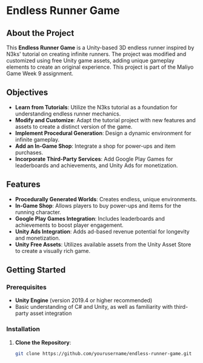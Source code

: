 # Endless Runner Game

## About the Project
This **Endless Runner Game** is a Unity-based 3D endless runner inspired by N3ks' tutorial on creating infinite runners. The project was modified and customized using free Unity game assets, adding unique gameplay elements to create an original experience. This project is part of the Maliyo Game Week 9 assignment.

## Objectives
- **Learn from Tutorials**: Utilize the N3ks tutorial as a foundation for understanding endless runner mechanics.
- **Modify and Customize**: Adapt the tutorial project with new features and assets to create a distinct version of the game.
- **Implement Procedural Generation**: Design a dynamic environment for infinite gameplay.
- **Add an In-Game Shop**: Integrate a shop for power-ups and item purchases.
- **Incorporate Third-Party Services**: Add Google Play Games for leaderboards and achievements, and Unity Ads for monetization.

## Features
- **Procedurally Generated Worlds**: Creates endless, unique environments.
- **In-Game Shop**: Allows players to buy power-ups and items for the running character.
- **Google Play Games Integration**: Includes leaderboards and achievements to boost player engagement.
- **Unity Ads Integration**: Adds ad-based revenue potential for longevity and monetization.
- **Unity Free Assets**: Utilizes available assets from the Unity Asset Store to create a visually rich game.

## Getting Started

### Prerequisites
- **Unity Engine** (version 2019.4 or higher recommended)
- Basic understanding of C# and Unity, as well as familiarity with third-party asset integration

### Installation
1. **Clone the Repository**:
   ```bash
   git clone https://github.com/yourusername/endless-runner-game.git
